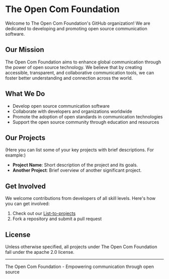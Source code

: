 # The Open Com Foundation

Welcome to The Open Com Foundation's GitHub organization! We are dedicated to developing and promoting open source communication software.

## Our Mission

The Open Com Foundation aims to enhance global communication through the power of open source technology. We believe that by creating accessible, transparent, and collaborative communication tools, we can foster better understanding and connection across the world.

## What We Do

- Develop open source communication software
- Collaborate with developers and organizations worldwide
- Promote the adoption of open standards in communication technologies
- Support the open source community through education and resources

## Our Projects

(Here you can list some of your key projects with brief descriptions. For example:)

- **Project Name**: Short description of the project and its goals.
- **Another Project**: Brief overview of another significant project.

## Get Involved

We welcome contributions from developers of all skill levels. Here's how you can get involved:

1. Check out our [List-to-projects](https://github.com/orgs/The-Open-Com-Foundation/repositories)
2. Fork a repository and submit a pull request

## License

Unless otherwise specified, all projects under The Open Com Foundation fall under the apache 2.0 license.

---

The Open Com Foundation - Empowering communication through open source
